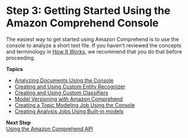# Step 3: Getting Started Using the Amazon Comprehend Console<a name="get-started-console"></a>

The easiest way to get started using Amazon Comprehend is to use the console to analyze a short text file\. If you haven't reviewed the concepts and terminology in [How It Works](how-it-works.md), we recommend that you do that before proceeding\.

**Topics**
+ [Analyzing Documents Using the Console](get-started-console-analysis.md)
+ [Creating and Using Custom Entity Recognizer](getting-started-custom-entity-recognizer.md)
+ [Creating and Using Custom Classifiers](getting-started-document-classification.md)
+ [Model Versioning with Amazon Comprehend](model-versioning.md)
+ [Creating a Topic Modeling Job Using the Console](getting-started-console-topics.md)
+ [Creating Analysis Jobs Using Built\-in models](getting-started-console-events.md)

**Next Step**  
[Using the Amazon Comprehend API](get-started-api.md)